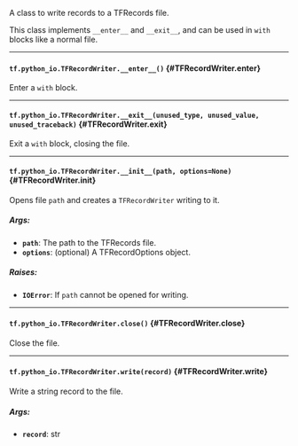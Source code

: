 A class to write records to a TFRecords file.

This class implements `__enter__` and `__exit__`, and can be used
in `with` blocks like a normal file.
- - -

#### `tf.python_io.TFRecordWriter.__enter__()` {#TFRecordWriter.__enter__}

Enter a `with` block.


- - -

#### `tf.python_io.TFRecordWriter.__exit__(unused_type, unused_value, unused_traceback)` {#TFRecordWriter.__exit__}

Exit a `with` block, closing the file.


- - -

#### `tf.python_io.TFRecordWriter.__init__(path, options=None)` {#TFRecordWriter.__init__}

Opens file `path` and creates a `TFRecordWriter` writing to it.

##### Args:


*  <b>`path`</b>: The path to the TFRecords file.
*  <b>`options`</b>: (optional) A TFRecordOptions object.

##### Raises:


*  <b>`IOError`</b>: If `path` cannot be opened for writing.


- - -

#### `tf.python_io.TFRecordWriter.close()` {#TFRecordWriter.close}

Close the file.


- - -

#### `tf.python_io.TFRecordWriter.write(record)` {#TFRecordWriter.write}

Write a string record to the file.

##### Args:


*  <b>`record`</b>: str


